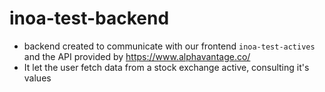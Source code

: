# inoa-test-backend

- backend created to communicate with our frontend `inoa-test-actives` and the API provided by https://www.alphavantage.co/
- It let the user fetch data from a stock exchange active, consulting it's values
